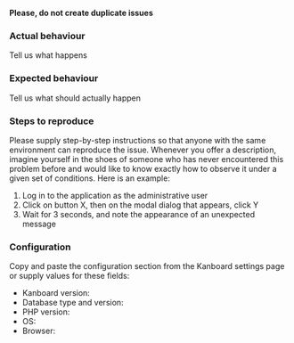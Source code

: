 **Please, do not create duplicate issues**


### Actual behaviour

Tell us what happens


### Expected behaviour

Tell us what should actually happen


### Steps to reproduce

Please supply step-by-step instructions so that anyone with the same environment can reproduce the issue. Whenever you offer a description, imagine
yourself in the shoes of someone who has never encountered this problem before and would like to know exactly how to observe it under a given set of conditions.
Here is an example:

1. Log in to the application as the administrative user
2. Click on button X, then on the modal dialog that appears, click Y
3. Wait for 3 seconds, and note the appearance of an unexpected message


### Configuration

Copy and paste the configuration section from the Kanboard settings page or supply values for these fields:

- Kanboard version:
- Database type and version:
- PHP version:
- OS:
- Browser:
